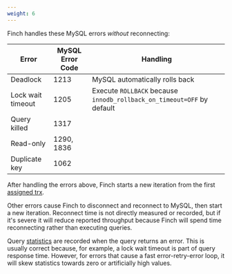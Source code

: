 ```yaml
---
weight: 6
---
```


Finch handles these MySQL errors _without_ reconnecting:

|Error|MySQL Error Code|Handling|
|-----|----------------|--------|
|Deadlock|1213|MySQL automatically rolls back|
|Lock wait timeout|1205|Execute `ROLLBACK` because `innodb_rollback_on_timeout=OFF` by default|
|Query killed|1317||
|Read-only|1290, 1836||
|Duplicate key|1062||

After handling the errors above, Finch starts a new iteration from the first [assigned trx](/benchmark/workload/#trx).

Other errors cause Finch to disconnect and reconnect to MySQL, then start a new iteration.
Reconnect time is not directly measured or recorded, but if it's severe it will reduce reported throughput because Finch will spend time reconnecting rather than executing queries.

Query [statistics](../statistics/) are recorded when the query returns an error.
This is usually correct because, for example, a lock wait timeout is part of query response time.
However, for errors that cause a fast error-retry-error loop, it will skew statistics towards zero or artificially high values.
